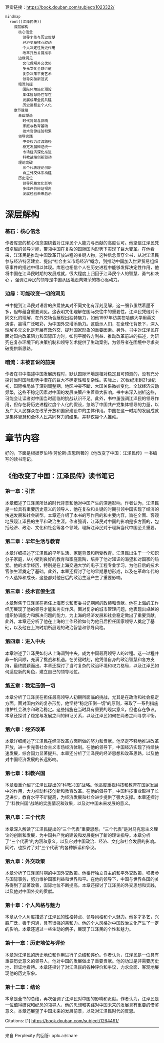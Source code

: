 豆瓣链接：https://book.douban.com/subject/1023322/
```mermaid
mindmap
  root((江泽民传))
    深层解构
      核心信念
        领导才能与历史贡献
        经济变革核心驱动
        个人决定性历史作用
        改革开放关键推手
      边缘洞见
        文化理解外交优势
        多元文化全球价值
        复杂决策平衡艺术
        领导突破新范式
      暗流前提
        国际环境简化预设
        集体智慧隐性存在
        发展成果全民共建
        历史进程去个人化
    章节脉络
      基础塑造
        时代背景与影响
        家庭与教育基础
        技术官僚经验积累
      领导实践
        中央权力过渡路径
        稳定发展辩证统一
        市场经济深化推进
        科教战略创新驱动
      理论突破
        三个代表理论创新
        自主外交体系构建
      历史定位
        领导风格文化影响
        多维评价辩证视角
        发展经验未来启示

``` 
# 深层解构
### 基石：核心信念
作者库恩的核心信念围绕着对江泽民个人能力与贡献的高度认可。他坚信江泽民凭借卓越的领导才能，带领中国在复杂的国际国内形势下实现了巨大变革。在他看来，江泽民是推动中国改革开放进程的关键人物，这种信念贯穿全书，从对江泽民参与经济特区建立、提出“社会主义市场经济”概念，到推动中国加入世界贸易组织等事件的描述中得以体现。库恩也相信个人在历史进程中能够发挥决定性作用，他将中国在江泽民时期的发展成就，很大程度上归因于江泽民个人的智慧、勇气和决心 ，强调江泽民的领导是中国从困境走向繁荣的核心驱动力。

### 边缘：可能改变一切的洞见
书中提到江泽民对语言的热爱使其对不同文化有深刻见解，这一细节虽然着墨不多，但却蕴含重要洞见。这表明文化理解在国际交往中的重要性，江泽民凭借对不同文化的理解，在外交场合展现出独特魅力，如他1997年访美在哈佛大学用英文演讲，赢得广泛喝彩，为中国外交增添助力。这启示人们，在全球化背景下，深入理解多元文化是开展有效外交、提升国家形象的重要因素。另外，书中对江泽民在面对国内改革阻力和国际压力时，如何平衡各方利益、推动改革前进的描述，为研究在复杂环境下的决策机制和领导艺术提供了生动案例，为领导者在困境中寻求突破提供新思路。 

### 暗流：未被言说的前提
作者在书中描述中国发展历程时，默认国际环境是相对稳定且可预测的，没有充分探讨当时国际形势中潜在的巨大不确定性和复杂性。实际上，20世纪末到21世纪初，国际格局处于深刻调整期，地区冲突不断、大国关系微妙变化、全球经济波动频繁，这些不稳定因素对中国的发展决策产生着重大影响。书中未深入剖析这些，可能会让读者对中国当时面临的挑战认识不足。此外，书中虽强调江泽民的领导作用，但存在将历史进程过度个人化的假设，忽略了中国共产党集体领导的力量，以及广大人民群众在改革开放和国家建设中的主体作用。中国在这一时期的发展成就是集体智慧和全体人民共同努力的结果，并非仅靠个人推动。 

# 章节内容
好的，下面是根据罗伯特·劳伦斯·库恩所著的《他改变了中国：江泽民传》一书编写的读书笔记。

## 《他改变了中国：江泽民传》读书笔记

### 第一章：引言

本章概述了江泽民所处的时代背景和他对中国产生的深远影响。作者认为，江泽民是一位具有重要历史意义的领导人，他在复杂和关键的时期引领中国实现了经济的快速发展和社会转型。本章还介绍了本书的写作目的和主要内容，旨在全面、客观地展现江泽民的生平和政治生涯。作者强调，江泽民对中国的影响是多方面的，包括经济、政治、文化和社会等各个领域，理解江泽民对于理解当代中国至关重要。

### 第二章：早年生活与教育

本章详细描述了江泽民的早年生活、家庭背景和所受教育。江泽民出生于一个知识分子家庭，从小受到良好的教育和家庭熏陶，培养了他对知识的渴望和对国家的热爱。他的求学经历，特别是在上海交通大学的电子工程专业学习，为他日后的技术官僚生涯奠定了基础。此外，本章还探讨了他的早期思想形成，以及在革命年代的个人选择和成长，这些都对他日后的政治生涯产生了重要影响。

### 第三章：技术官僚生涯

本章聚焦于江泽民在担任上海市长和市委书记期间的政绩和贡献。他在上海的工作经历展现了他的领导才能和务实作风。面对复杂的城市管理问题，他表现出卓越的组织协调能力和解决问题的能力，为上海的经济发展和社会稳定做出了重要贡献。此外，本章还分析了他在上海的工作经验如何为他日后担任国家领导人奠定了基础，以及他在上海时期所展现的政治智慧和领导风格。

### 第四章：进入中央

本章讲述了江泽民如何从上海调到中央，成为中国最高领导人的过程。这一过程并非一帆风顺，充满了挑战和机遇。在关键时刻，他凭借自身的政治智慧和各方支持，最终脱颖而出。本章还探讨了当时复杂的政治环境和权力格局，以及江泽民如何适应新的角色，建立自己的领导地位。

### 第五章：稳定压倒一切

本章分析了江泽民在担任最高领导人初期所面临的挑战，尤其是在政治和社会稳定方面。面对国内外的复杂形势，他坚持“稳定压倒一切”的原则，采取了一系列措施维护社会秩序和政治稳定。这些措施在当时具有重要的现实意义，但也存在争议。本章还探讨了稳定与发展之间的辩证关系，以及江泽民如何在两者之间寻求平衡。

### 第六章：经济改革

本章详细阐述了江泽民在经济改革方面所做的努力和贡献。他坚定不移地推进改革开放，进一步完善社会主义市场经济体制。在他的领导下，中国经济实现了持续快速发展，综合国力显著提升。本章还分析了江泽民的经济思想和改革思路，以及他对中国经济发展的长远影响。

### 第七章：科教兴国

本章着重介绍了江泽民提出的“科教兴国”战略。他高度重视科技和教育在国家发展中的作用，大力推动科技创新和教育改革。在他的倡导下，中国科技事业取得了长足进步，教育水平不断提高，为经济发展和社会进步提供了强大支撑。本章还探讨了“科教兴国”战略的实施情况和效果，以及对中国未来发展的意义。

### 第八章：三个代表

本章深入解读了江泽民提出的“三个代表”重要思想。“三个代表”是对马克思主义理论的创新和发展，为中国共产党的建设和发展提供了新的理论指导。本章分析了“三个代表”的内涵和意义，以及它对中国政治、经济、文化和社会发展的影响。同时，也探讨了对“三个代表”的各种解读和争议。

### 第九章：外交政策

本章分析了江泽民时期的中国外交政策。他奉行独立自主的和平外交政策，积极参与国际事务，努力维护国家利益和世界和平。在他的领导下，中国与世界各国的关系得到了显著改善，国际地位不断提高。本章还探讨了江泽民的外交思想和实践，以及他对中国外交的贡献。

### 第十章：个人风格与魅力

本章从个人角度描述了江泽民的性格特点、领导风格和个人魅力。他多才多艺，兴趣广泛，善于沟通，具有很强的亲和力。他的个人风格对中国政治文化产生了一定的影响。本章还通过一些生动的例子，展现了江泽民的个性和魅力。

### 第十一章：历史地位与评价

本章对江泽民的历史地位和作用进行了总结和评价。作者认为，江泽民是一位具有重要历史意义的领导人，他对中国的发展做出了重要贡献。他的功过是非需要历史地、辩证地看待。本章还探讨了对江泽民的各种评价和争议，力求全面、客观地展现他的历史形象。

### 第十二章：结论

本章是全书的总结，再次强调了江泽民对中国的影响和贡献。作者认为，江泽民是一位值得研究和纪念的领导人，他的思想和实践对中国未来的发展具有重要的借鉴意义。本章还展望了中国未来的发展前景，以及对江泽民时代的反思。

Citations:
[1] https://book.douban.com/subject/1264491/

---
来自 Perplexity 的回答: pplx.ai/share